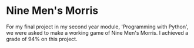 # Nine Men's Morris
For my final project in my second year module, 'Programming with Python', we were asked to make a working game of Nine Men's Morris. I achieved a grade of 94% on this project.
